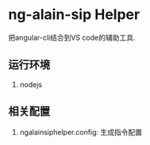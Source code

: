 # ng-alain-sip Helper

把angular-cli结合到VS code的辅助工具.

## 运行环境

1. nodejs

## 相关配置

1. ngalainsiphelper.config: 生成指令配置
